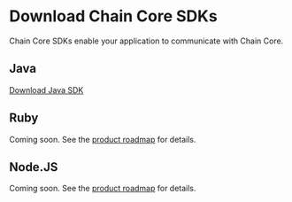 # Download Chain Core SDKs
Chain Core SDKs enable your application to communicate with Chain Core.
## Java

<a href="../java/chain-sdk-latest.jar" class="downloadBtn btn success" target="\_blank">Download Java SDK</a>

## Ruby

Coming soon. See the [product roadmap](https://chain.com/roadmap) for details.

## Node.JS

Coming soon. See the [product roadmap](https://chain.com/roadmap) for details.
